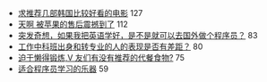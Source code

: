 - [求推荐几部韩国比较好看的电影](https://www.v2ex.com/t/676189) 127
- [天啊 被苹果的售后震撼到了](https://www.v2ex.com/t/676287) 112
- [突发奇想，如果我把英语学好，是不是就可以去国外做个程序员？](https://www.v2ex.com/t/676204) 83
- [工作中科班出身和转专业的人的表现是否有差距？](https://www.v2ex.com/t/676171) 80
- [迫于懒得锻炼,V 友们有没有推荐的代餐食物?](https://www.v2ex.com/t/676197) 75
- [适合程序员学习的乐器](https://www.v2ex.com/t/676324) 59